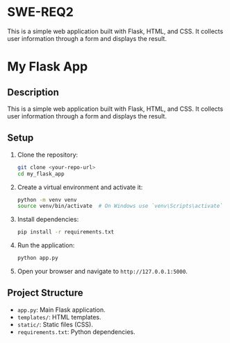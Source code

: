 # SWE-REQ2
This is a simple web application built with Flask, HTML, and CSS. It collects user information through a form and displays the result.

# My Flask App

## Description
This is a simple web application built with Flask, HTML, and CSS. It collects user information through a form and displays the result.

## Setup

1. Clone the repository:
    ```sh
    git clone <your-repo-url>
    cd my_flask_app
    ```

2. Create a virtual environment and activate it:
    ```sh
    python -m venv venv
    source venv/bin/activate  # On Windows use `venv\Scripts\activate`
    ```

3. Install dependencies:
    ```sh
    pip install -r requirements.txt
    ```

4. Run the application:
    ```sh
    python app.py
    ```

5. Open your browser and navigate to `http://127.0.0.1:5000`.

## Project Structure
- `app.py`: Main Flask application.
- `templates/`: HTML templates.
- `static/`: Static files (CSS).
- `requirements.txt`: Python dependencies.

